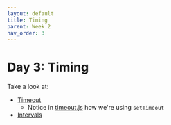 ```yaml
---
layout: default
title: Timing
parent: Week 2
nav_order: 3
---
```


# Day 3: Timing

Take a look at:

- [Timeout](./1-timeout/)
  - Notice in [timeout.js](./1-timeout/timeout.js) how we're using `setTimeout`
- [Intervals](./2-interval/)
